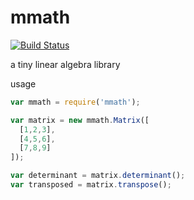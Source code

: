 mmath
===

[![Build Status](https://travis-ci.org/kolodny/mmath.svg?branch=master)](https://travis-ci.org/kolodny/mmath)

a tiny linear algebra library


usage

```js
var mmath = require('mmath');

var matrix = new mmath.Matrix([
  [1,2,3],
  [4,5,6],
  [7,8,9]
]);

var determinant = matrix.determinant();
var transposed = matrix.transpose();

